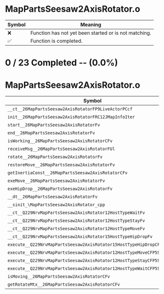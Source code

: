 # MapPartsSeesaw2AxisRotator.o
| Symbol | Meaning 
| ------------- | ------------- 
| :x: | Function has not yet been started or is not matching. 
| :white_check_mark: | Function is completed. 


# 0 / 23 Completed -- (0.0%)
# MapPartsSeesaw2AxisRotator.o
| Symbol | Decompiled? |
| ------------- | ------------- |
| `__ct__26MapPartsSeesaw2AxisRotatorFP9LiveActorPCcf` | :x: |
| `init__26MapPartsSeesaw2AxisRotatorFRC12JMapInfoIter` | :x: |
| `start__26MapPartsSeesaw2AxisRotatorFv` | :x: |
| `end__26MapPartsSeesaw2AxisRotatorFv` | :x: |
| `isWorking__26MapPartsSeesaw2AxisRotatorCFv` | :x: |
| `receiveMsg__26MapPartsSeesaw2AxisRotatorFUl` | :x: |
| `rotate__26MapPartsSeesaw2AxisRotatorFv` | :x: |
| `restoreMove__26MapPartsSeesaw2AxisRotatorFv` | :x: |
| `getInertiaConst__26MapPartsSeesaw2AxisRotatorCFv` | :x: |
| `exeMove__26MapPartsSeesaw2AxisRotatorFv` | :x: |
| `exeHipDrop__26MapPartsSeesaw2AxisRotatorFv` | :x: |
| `__dt__26MapPartsSeesaw2AxisRotatorFv` | :x: |
| `__sinit_\MapPartsSeesaw2AxisRotator_cpp` | :x: |
| `__ct__Q229NrvMapPartsSeesaw2AxisRotator12HostTypeWaitFv` | :x: |
| `__ct__Q229NrvMapPartsSeesaw2AxisRotator12HostTypeStayFv` | :x: |
| `__ct__Q229NrvMapPartsSeesaw2AxisRotator12HostTypeMoveFv` | :x: |
| `__ct__Q229NrvMapPartsSeesaw2AxisRotator15HostTypeHipDropFv` | :x: |
| `execute__Q229NrvMapPartsSeesaw2AxisRotator15HostTypeHipDropCFP5Spine` | :x: |
| `execute__Q229NrvMapPartsSeesaw2AxisRotator12HostTypeMoveCFP5Spine` | :x: |
| `execute__Q229NrvMapPartsSeesaw2AxisRotator12HostTypeStayCFP5Spine` | :x: |
| `execute__Q229NrvMapPartsSeesaw2AxisRotator12HostTypeWaitCFP5Spine` | :x: |
| `isMoving__26MapPartsSeesaw2AxisRotatorCFv` | :x: |
| `getRotateMtx__26MapPartsSeesaw2AxisRotatorCFv` | :x: |
